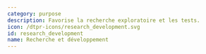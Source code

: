 ```yaml
---
category: purpose
description: Favorise la recherche exploratoire et les tests. 
icon: /dtpr-icons/research_development.svg
id: research_development
name: Recherche et développement
---
```

